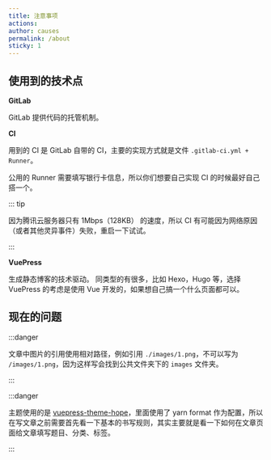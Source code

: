 ```yaml
---
title: 注意事项
actions:
author: causes
permalink: /about
sticky: 1
---
```


## 使用到的技术点

**GitLab**

GitLab 提供代码的托管机制。

**CI**

用到的 CI 是 GitLab 自带的 CI，主要的实现方式就是文件 `.gitlab-ci.yml + Runner`。

公用的 Runner 需要填写银行卡信息，所以你们想要自己实现 CI 的时候最好自己搭一个。

::: tip

因为腾讯云服务器只有 1Mbps（128KB） 的速度，所以 CI 有可能因为网络原因（或者其他灵异事件）失败，重启一下试试。

:::

**VuePress**

生成静态博客的技术驱动。
同类型的有很多，比如 Hexo，Hugo 等，选择 VuePress 的考虑是使用 Vue 开发的，如果想自己搞一个什么页面都可以。

## 现在的问题

:::danger

文章中图片的引用使用相对路径，例如引用 `./images/1.png`，不可以写为 `/images/1.png`，因为这样写会找到公共文件夹下的 `images` 文件夹。

:::

:::danger

主题使用的是 [vuepress-theme-hope](https://vuepress-theme-hope.github.io/zh/)，里面使用了 yarn format 作为配置，所以在写文章之前需要首先看一下基本的书写规则，其实主要就是看一下如何在文章页面给文章填写题目、分类、标签。

:::
